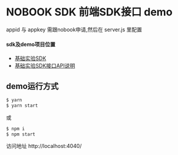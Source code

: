 # NOBOOK SDK 前端SDK接口 demo

appid 与 appkey 需跟nobook申请,然后在 server.js 里配置

#### sdk及demo项目位置
* [基础实验SDK](https://github.com/yatiss/nobook-saas-sdk)
* [基础实验SDK接口API说明](https://github.com/yatiss/nobook-saas-sdk/blob/master/README.md)

## demo运行方式
```bash
$ yarn
$ yarn start
```
或
```bash
$ npm i
$ npm start
```
访问地址 http://localhost:4040/